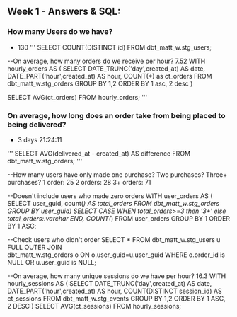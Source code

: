 ## Week 1 - Answers & SQL:

### How many Users do we have? 
- 130
'''
  SELECT 
      COUNT(DISTINCT id) 
  FROM
      dbt_matt_w.stg_users;

--On average, how many orders do we receive per hour?
7.52
  WITH hourly_orders AS 
  (
  SELECT
      DATE_TRUNC('day',created_at) AS date,
      DATE_PART('hour',created_at) AS hour,
      COUNT(*) as ct_orders
  FROM dbt_matt_w.stg_orders
  GROUP BY 1,2
  ORDER BY 1 asc, 2 desc
  )

  SELECT
      AVG(ct_orders) 
  FROM 
      hourly_orders;
'''      

### On average, how long does an order take from being placed to being delivered?
- 3 days 21:24:11

'''
  SELECT AVG(delivered_at - created_at) AS difference
  FROM 
      dbt_matt_w.stg_orders;
'''

--How many users have only made one purchase? Two purchases? Three+ purchases?
1 order:   25
2 orders:  28
3+ orders: 71

  --Doesn't include users who made zero orders
  WITH user_orders AS 
  (
  SELECT 
      user_guid, 
      count(*) AS total_orders 
  FROM 
      dbt_matt_w.stg_orders 
  GROUP BY
      user_guid)
  SELECT 
      CASE WHEN total_orders>=3 then '3+' else total_orders::varchar END,
      COUNT(*)
  FROM
      user_orders
  GROUP BY 1
  ORDER BY 1 ASC;

  --Check users who didn't order
  SELECT 
    * 
  FROM
      dbt_matt_w.stg_users u
  FULL OUTER JOIN  
      dbt_matt_w.stg_orders o 
      ON o.user_guid=u.user_guid
  WHERE 
      o.order_id is NULL
      OR u.user_guid is NULL;

--On average, how many unique sessions do we have per hour?
16.3
  WITH hourly_sessions AS 
  (
  SELECT
      DATE_TRUNC('day',created_at) AS date,
      DATE_PART('hour',created_at) AS hour,
      COUNT(DISTINCT session_id) AS ct_sessions
  FROM
      dbt_matt_w.stg_events
  GROUP BY 1,2
  ORDER BY 1 ASC, 2 DESC
  )
  SELECT 
      AVG(ct_sessions) 
  FROM
      hourly_sessions;
